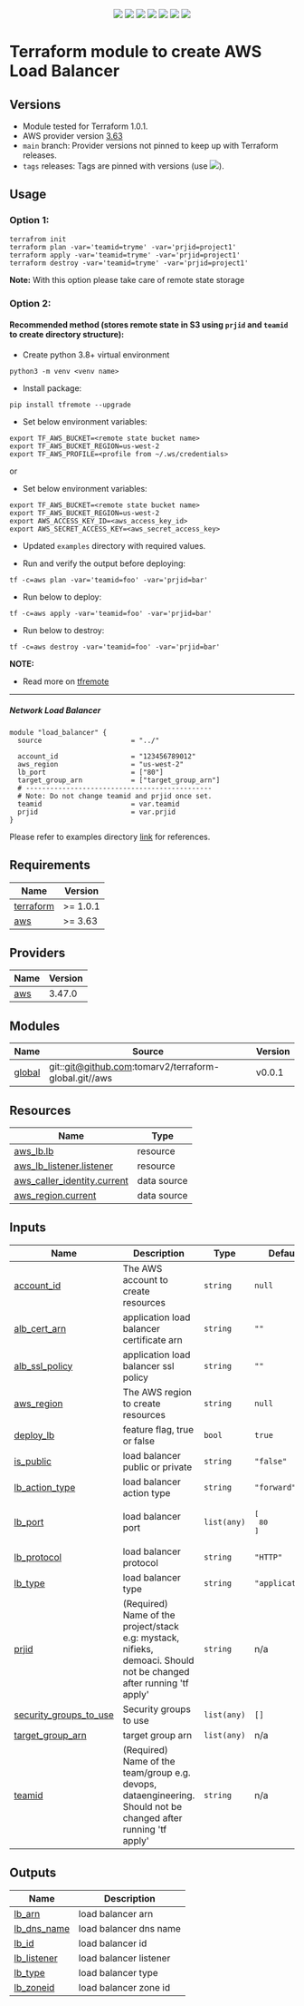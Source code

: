 <p align="center">
    <a href="https://github.com/tomarv2/terraform-google-network/actions/workflows/pre-commit.yml" alt="Pre Commit">
        <img src="https://github.com/tomarv2/terraform-google-network/actions/workflows/pre-commit.yml/badge.svg?branch=main" /></a>
    <a href="https://www.apache.org/licenses/LICENSE-2.0" alt="license">
        <img src="https://img.shields.io/github/license/tomarv2/terraform-aws-lb" /></a>
    <a href="https://github.com/tomarv2/terraform-aws-lb/tags" alt="GitHub tag">
        <img src="https://img.shields.io/github/v/tag/tomarv2/terraform-aws-lb" /></a>
    <a href="https://github.com/tomarv2/terraform-aws-lb/pulse" alt="Activity">
        <img src="https://img.shields.io/github/commit-activity/m/tomarv2/terraform-aws-lb" /></a>
    <a href="https://stackoverflow.com/users/6679867/tomarv2" alt="Stack Exchange reputation">
        <img src="https://img.shields.io/stackexchange/stackoverflow/r/6679867"></a>
    <a href="https://discord.gg/XH975bzN" alt="chat on Discord">
        <img src="https://img.shields.io/discord/813961944443912223?logo=discord"></a>
    <a href="https://twitter.com/intent/follow?screen_name=varuntomar2019" alt="follow on Twitter">
        <img src="https://img.shields.io/twitter/follow/varuntomar2019?style=social&logo=twitter"></a>
</p>

# Terraform module to create AWS Load Balancer

## Versions

- Module tested for Terraform 1.0.1.
- AWS provider version [3.63](https://registry.terraform.io/providers/hashicorp/aws/latest)
- `main` branch: Provider versions not pinned to keep up with Terraform releases.
- `tags` releases: Tags are pinned with versions (use <a href="https://github.com/tomarv2/terraform-aws-lb/tags" alt="GitHub tag">
        <img src="https://img.shields.io/github/v/tag/tomarv2/terraform-aws-lb" /></a>).

## Usage

### Option 1:

```
terrafrom init
terraform plan -var='teamid=tryme' -var='prjid=project1'
terraform apply -var='teamid=tryme' -var='prjid=project1'
terraform destroy -var='teamid=tryme' -var='prjid=project1'
```
**Note:** With this option please take care of remote state storage

### Option 2:

#### Recommended method (stores remote state in S3 using `prjid` and `teamid` to create directory structure):

- Create python 3.8+ virtual environment
```
python3 -m venv <venv name>
```

- Install package:
```
pip install tfremote --upgrade
```

- Set below environment variables:
```
export TF_AWS_BUCKET=<remote state bucket name>
export TF_AWS_BUCKET_REGION=us-west-2
export TF_AWS_PROFILE=<profile from ~/.ws/credentials>
```

or

- Set below environment variables:
```
export TF_AWS_BUCKET=<remote state bucket name>
export TF_AWS_BUCKET_REGION=us-west-2
export AWS_ACCESS_KEY_ID=<aws_access_key_id>
export AWS_SECRET_ACCESS_KEY=<aws_secret_access_key>
```

- Updated `examples` directory with required values.

- Run and verify the output before deploying:
```
tf -c=aws plan -var='teamid=foo' -var='prjid=bar'
```

- Run below to deploy:
```
tf -c=aws apply -var='teamid=foo' -var='prjid=bar'
```

- Run below to destroy:
```
tf -c=aws destroy -var='teamid=foo' -var='prjid=bar'
```

**NOTE:**

- Read more on [tfremote](https://github.com/tomarv2/tfremote)
---

##### Network Load Balancer

```
module "load_balancer" {
  source                      = "../"

  account_id                  = "123456789012"
  aws_region                  = "us-west-2"
  lb_port                     = ["80"]
  target_group_arn            = ["target_group_arn"]
  # ----------------------------------------------
  # Note: Do not change teamid and prjid once set.
  teamid                      = var.teamid
  prjid                       = var.prjid
}
```

Please refer to examples directory [link](examples) for references.

## Requirements

| Name | Version |
|------|---------|
| <a name="requirement_terraform"></a> [terraform](#requirement\_terraform) | >= 1.0.1 |
| <a name="requirement_aws"></a> [aws](#requirement\_aws) | >= 3.63 |

## Providers

| Name | Version |
|------|---------|
| <a name="provider_aws"></a> [aws](#provider\_aws) | 3.47.0 |

## Modules

| Name | Source | Version |
|------|--------|---------|
| <a name="module_global"></a> [global](#module\_global) | git::git@github.com:tomarv2/terraform-global.git//aws | v0.0.1 |

## Resources

| Name | Type |
|------|------|
| [aws_lb.lb](https://registry.terraform.io/providers/hashicorp/aws/latest/docs/resources/lb) | resource |
| [aws_lb_listener.listener](https://registry.terraform.io/providers/hashicorp/aws/latest/docs/resources/lb_listener) | resource |
| [aws_caller_identity.current](https://registry.terraform.io/providers/hashicorp/aws/latest/docs/data-sources/caller_identity) | data source |
| [aws_region.current](https://registry.terraform.io/providers/hashicorp/aws/latest/docs/data-sources/region) | data source |

## Inputs

| Name | Description | Type | Default | Required |
|------|-------------|------|---------|:--------:|
| <a name="input_account_id"></a> [account\_id](#input\_account\_id) | The AWS account to create resources | `string` | `null` | no |
| <a name="input_alb_cert_arn"></a> [alb\_cert\_arn](#input\_alb\_cert\_arn) | application load balancer certificate arn | `string` | `""` | no |
| <a name="input_alb_ssl_policy"></a> [alb\_ssl\_policy](#input\_alb\_ssl\_policy) | application load balancer ssl policy | `string` | `""` | no |
| <a name="input_aws_region"></a> [aws\_region](#input\_aws\_region) | The AWS region to create resources | `string` | `null` | no |
| <a name="input_deploy_lb"></a> [deploy\_lb](#input\_deploy\_lb) | feature flag, true or false | `bool` | `true` | no |
| <a name="input_is_public"></a> [is\_public](#input\_is\_public) | load balancer public or private | `string` | `"false"` | no |
| <a name="input_lb_action_type"></a> [lb\_action\_type](#input\_lb\_action\_type) | load balancer action type | `string` | `"forward"` | no |
| <a name="input_lb_port"></a> [lb\_port](#input\_lb\_port) | load balancer port | `list(any)` | <pre>[<br>  80<br>]</pre> | no |
| <a name="input_lb_protocol"></a> [lb\_protocol](#input\_lb\_protocol) | load balancer protocol | `string` | `"HTTP"` | no |
| <a name="input_lb_type"></a> [lb\_type](#input\_lb\_type) | load balancer type | `string` | `"application"` | no |
| <a name="input_prjid"></a> [prjid](#input\_prjid) | (Required) Name of the project/stack e.g: mystack, nifieks, demoaci. Should not be changed after running 'tf apply' | `string` | n/a | yes |
| <a name="input_security_groups"></a> [security\_groups\_to\_use](#input\_security\_groups\_to\_use) | Security groups to use | `list(any)` | `[]` | no |
| <a name="input_target_group_arn"></a> [target\_group\_arn](#input\_target\_group\_arn) | target group arn | `list(any)` | n/a | yes |
| <a name="input_teamid"></a> [teamid](#input\_teamid) | (Required) Name of the team/group e.g. devops, dataengineering. Should not be changed after running 'tf apply' | `string` | n/a | yes |

## Outputs

| Name | Description |
|------|-------------|
| <a name="output_lb_arn"></a> [lb\_arn](#output\_lb\_arn) | load balancer arn |
| <a name="output_lb_dns_name"></a> [lb\_dns\_name](#output\_lb\_dns\_name) | load balancer dns name |
| <a name="output_lb_id"></a> [lb\_id](#output\_lb\_id) | load balancer id |
| <a name="output_lb_listener"></a> [lb\_listener](#output\_lb\_listener) | load balancer listener |
| <a name="output_lb_type"></a> [lb\_type](#output\_lb\_type) | load balancer type |
| <a name="output_lb_zoneid"></a> [lb\_zoneid](#output\_lb\_zoneid) | load balancer zone id |
